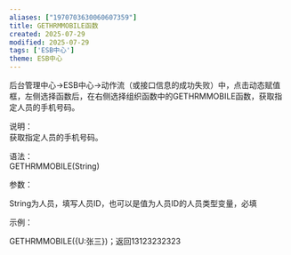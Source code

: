 ```yaml
---
aliases: ["1970703630060607359"]
title: GETHRMMOBILE函数
created: 2025-07-29
modified: 2025-07-29
tags: ['ESB中心']
theme: ESB中心
---
```


后台管理中心->ESB中心->动作流（或接口信息的成功失败）中，点击动态赋值框，左侧选择函数后，在右侧选择组织函数中的GETHRMMOBILE函数，获取指定人员的手机号码。

说明：  
获取指定人员的手机号码。

语法：  
GETHRMMOBILE(String)

参数：

String为人员，填写人员ID，也可以是值为人员ID的人员类型变量，必填

示例：

GETHRMMOBILE({U:张三})；返回13123232323